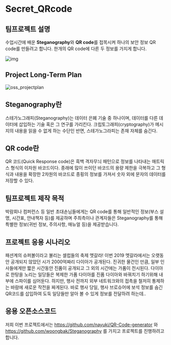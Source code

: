 # Secret_QRcode

## 팀프로젝트 설명

수업시간에 배운 **Steganography**와 **QR code**를 접목시켜 하나의 보안 정보 QR code를 만들려고 합니다.
한개의 QR code에 다른 두 정보를 가지게 합니다.

![img](https://user-images.githubusercontent.com/44853425/49075879-14e12a00-f27b-11e8-8476-a18990085a3c.png)

## Project Long-Term Plan


![oss_projectplan](https://user-images.githubusercontent.com/45195784/49156552-fb1a1280-f360-11e8-8e4b-2e0ce4ee9632.PNG)

## Steganography란

스테가노그래피(Steganography)는 데이터 은폐 기술 중 하나이며, 데이터를 다른 데이터에 삽입하는 기술 혹은 그 연구를 가리킨다. 
크립토그래피(cryptography)가 메시지의 내용을 읽을 수 없게 하는 수단인 반면, 스테가노그라피는 존재 자체를 숨긴다.

## QR code란

QR 코드(Quick Response code)은 흑백 격자무늬 패턴으로 정보를 나타내는 매트릭스 형식의 이차원 바코드이다. 종래에 많이 쓰이던 바코드의 용량 제한을 극복하고 그 형식과 내용을 확장한 2차원의 바코드로 종횡의 정보를 가져서 숫자 외에 문자의 데이터를 저장할 수 있다.

## 팀프로젝트 제작 목적

박람회나 컴퍼런스 등 일반 초대손님들에게는 QR code를 통해 일반적인 정보(부스 설명, 시간표, 안내책자 등)를 제공하며
주최측이나 관계자들은 Steganography를 통해 특별한 정보(귀빈 정보, 주의사항, 매뉴얼 등)을 제공받습니다.

## 프로젝트 응용 시나리오

패션계의 슈퍼볼이라고 불리는 셀럽들의 축제 멧갈라! 이번 2019 멧갈라에서는 오랫동안 공개되지 않았던 시가 2000억짜리 다이아가 공개된다.
진귀한 물건인 만큼, 일부 인사들에게만 짧은 시간동안 진품이 공개되고 그 외의 시간에는 가품이 전시된다.
다이아로 한탕을 노리는 일당들은 복제한 가품 다이아를 진품 다이아와 바꿔치기 하기위해 내부에 스파이를 심어둔다. 하지만, 행사 전까지 외부 네트워크와의 접촉을 철저히 통제하는 바람에 새로운 작전을 짜게된다.
바로 행사 당일, 행사 브로슈어에 보석 정보를 숨긴 QR코드를 삽입하여 도둑 일당들만 알아 볼 수 있게 정보를 전달하려 하는데..

## 응용 오픈소스코드

저희 이번 프로젝트에서는 https://github.com/nayuki/QR-Code-generator 와 https://github.com/woongbak/Steganography 를
가지고 프로젝트를 진행하려고 합니다.
